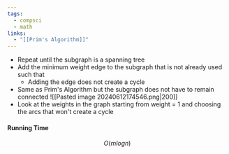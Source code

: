 ```yaml
---
tags:
  - compsci
  - math
links:
  - "[[Prim's Algorithm]]"
---
```

- Repeat until the subgraph is a spanning tree
- Add the minimum weight edge to the subgraph that is not already used such that
	- Adding the edge does not create a cycle
- Same as Prim's Algorithm but the subgraph does not have to remain connected
![[Pasted image 20240612174546.png|200]]
- Look at the weights in the graph starting from weight = 1 and choosing the arcs that won't create a cycle
#### Running Time
$$O(mlogn)$$


